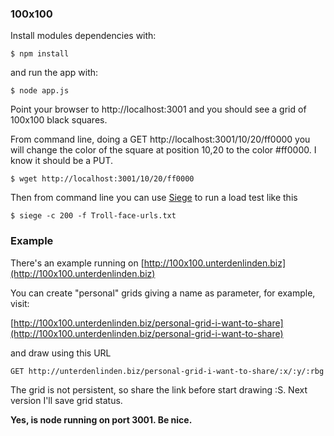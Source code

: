 ### 100x100

Install modules dependencies with:

    $ npm install

and run the app with:

    $ node app.js	

Point your browser to http://localhost:3001 and you should see a grid of 100x100 black squares.

From command line, doing a GET http://localhost:3001/10/20/ff0000 you will change the color 
of the square at position 10,20 to the color #ff0000. I know it should be a PUT.

    $ wget http://localhost:3001/10/20/ff0000

Then from command line you can use [Siege](http://www.joedog.org/siege-home/) to run a load test like this

    $ siege -c 200 -f Troll-face-urls.txt

### Example

There's an example running on [http://100x100.unterdenlinden.biz](http://100x100.unterdenlinden.biz)

You can create "personal" grids giving a name as parameter, for example, visit:

 [http://100x100.unterdenlinden.biz/personal-grid-i-want-to-share](http://100x100.unterdenlinden.biz/personal-grid-i-want-to-share)

and draw using this URL 

    GET http://unterdenlinden.biz/personal-grid-i-want-to-share/:x/:y/:rbg         

The grid is not persistent, so share the link before start drawing :S. Next version I'll save grid status.

**Yes, is node running on port 3001. Be nice.**

